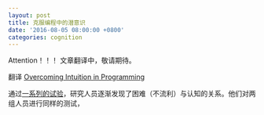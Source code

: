 ```yaml
---
layout: post
title: 克服编程中的潜意识
date: '2016-08-05 08:00:00 +0800'
categories: cognition
---
```


Attention！！！ 文章翻译中，敬请期待。

翻译 [Overcoming Intuition in Programming](http://amasad.me/2016/01/03/overcoming-intuition-in-programming/)


通过[一系列的试验](http://faculty.chicagobooth.edu/nicholas.epley/alteretal.pdf)，研究人员逐渐发现了困难（不流利）与认知的关系。他们对两组人员进行同样的测试，
